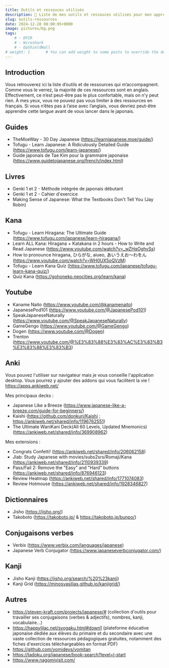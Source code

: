 ```yaml
---
title: Outils et ressouces utilisés
description: 📖 Liste de mes outils et ressouces utilisés pour mon apprentissage du japonais
slug: outils-ressources
date: 2024-12-28 08:00:05+0000
image: pictures/bg.png
tags:
    # - DFIR
    # - Wireshark
    # - OpShieldWall
# weight: 1       # You can add weight to some posts to override the default sorting (date descending)
---
```

## **Introduction**
Vous retrouverez ici la liste d’outils et de ressources qui m’accompagnent. Comme vous le verrez, la majorité de ces ressources sont en anglais. Effectivement, ce n’est peut-être pas le plus confortable, mais on n’y peut rien. À mes yeux, vous ne pouvez pas vous limiter à des ressources en français. Si vous n’êtes pas à l’aise avec l’anglais, vous devriez peut-être apprendre cette langue avant de vous lancer dans le japonais.

## **Guides**
- TheMoeWay - 30 Day Japanese (https://learnjapanese.moe/guide/)
- Tofugu - Learn Japanese: A Ridiculously Detailed Guide (https://www.tofugu.com/learn-japanese/)
- Guide japonais de Tae Kim pour la grammaire japonaise (https://www.guidetojapanese.org/french/index.html)

## **Livres**
- Genki 1 et 2 - Méthode intégrée de japonais débutant
- Genki 1 et 2 - Cahier d'exercice
- Making Sense of Japanese: What the Textbooks Don't Tell You (Jay Robin)

## **Kana**
- Tofugu - Learn Hiragana: The Ultimate Guide (https://www.tofugu.com/japanese/learn-hiragana/)
- Learn ALL Kana: Hiragana + Katakana in 2 hours - How to Write and Read Japanese (https://www.youtube.com/watch?v=_wZHqOghvSs)
- How to pronounce hiragana, ひらがな, aiueo, あいうえお〜わをん (https://www.youtube.com/watch?v=WH0UX5oQVzM)
- Tofugu - Learn Kana Quiz (https://www.tofugu.com/japanese/tofugu-learn-kana-quiz/)
- Quiz Kana (https://gohoneko.neocities.org/learn/kana)

## **Youtube**
- Kaname Naito (https://www.youtube.com/@kanamenaito)
- JapanesePod101 (https://www.youtube.com/@JapanesePod101)
- SpeakJapaneseNaturally (https://www.youtube.com/@SpeakJapaneseNaturally)
- GameGengo (https://www.youtube.com/@GameGengo)
- Dogen (https://www.youtube.com/@Dogen)
- Trenton (https://www.youtube.com/@%E3%83%88%E3%83%AC%E3%83%B3%E3%83%88%E3%83%B3)

## **Anki**
Vous pouvez l'utiliser sur navigateur mais je vous conseille l'application desktop. Vous pourrez y ajouter des addons qui vous facilitent la vie ! https://apps.ankiweb.net/

Mes principaux decks : 
- Japanese Like a Breeze (https://www.japanese-like-a-breeze.com/guide-for-beginners/)
- Kaishi (https://github.com/donkuri/Kaishi ; https://ankiweb.net/shared/info/1196762551)
- The Ultimate WaniKani Deck(All 60 Levels, Updated Mnemonics) (https://ankiweb.net/shared/info/369908962)

Mes extensions : 
- Congrats Confetti! (https://ankiweb.net/shared/info/206062158)
- Jlab: Study Japanese with movies/subs2srs/Romaji/Kana (https://ankiweb.net/shared/info/2110939339)
- Pass/Fail 2: Remove the "Easy" and "Hard" buttons (https://ankiweb.net/shared/info/876946123)
- Review Heatmap (https://ankiweb.net/shared/info/1771074083)
- Review Hotmouse (https://ankiweb.net/shared/info/1928346827)

## **Dictionnaires**
- Jisho (https://jisho.org/)
- Takoboto (https://takoboto.jp/ & https://takoboto.jp/bunpo/)

## **Conjugaisons verbes** 
- Verbix (https://www.verbix.com/languages/japanese)
- Japanese Verb Conjugator (https://www.japaneseverbconjugator.com/)

## **Kanji**
- Jisho Kanji (https://jisho.org/search/%20%23kanji)
- Kanji Grid (https://minosvasilias.github.io/kanjigrid/)

## **Autres**
- https://steven-kraft.com/projects/japanese/# (collection d'outils pour travailler ses conjugaisons (verbes & adjectifs), nombres, kanji, vocabulaire...) 
- https://happylilac.net/syogaku.html#down1 (plateforme éducative japonaise dédiée aux élèves du primaire et du secondaire avec une vaste collection de ressources pédagogiques gratuites, notamment des fiches d'exercices téléchargeables en format PDF)
- https://github.com/yomidevs/yomitan
- https://tadoku.org/japanese/book-search?level=l-start
- https://www.nagomivisit.com/